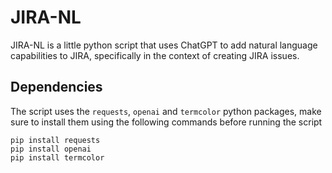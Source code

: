 # JIRA-NL

JIRA-NL is a little python script that uses ChatGPT to add natural language capabilities to JIRA,
specifically in the context of creating JIRA issues.

## Dependencies

The script uses the `requests`, `openai` and `termcolor` python packages, make sure to install them
using the following commands before running the script

    pip install requests
    pip install openai
    pip install termcolor
